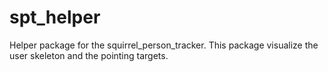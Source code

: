 # spt_helper
Helper package for the squirrel_person_tracker. This package visualize the user skeleton and the pointing targets.
